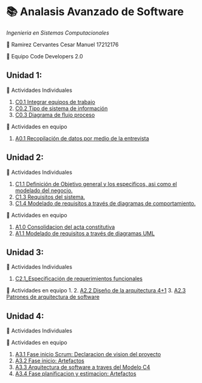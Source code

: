 # :books: Analasis Avanzado de Software
*Ingenieria en Sistemas Computacionales*

:boy: Ramirez Cervantes Cesar Manuel    17212176 

:green_book: Equipo Code Developers 2.0

## Unidad 1: ##
:memo: Actividades Individuales
  
   1. [C0.1 Integrar equipos de trabajo](blog/C0.1_IntegrarEquiposdeTrabajo_CesarRamirez.pdf)
   2. [C0.2 Tipo de sistema de información](blog/C0.2_TipoDeSistemaDeInformacion_CesarRamirez.md)
   3. [C0.3 Diagrama de flujo proceso](blog/C0.3_DiagramaDeFlujo_Proceso.md)

:memo: Actividades en equipo
   1. [A0.1 Recopilación de datos por medio de la entrevista](Actividades/A0.1_InterviewConsolidation_CesarRamirez.md)

## Unidad 2: ##
:memo: Actividades Individuales
   1. [C1.1 Definición de Objetivo general y los especificos, asi como el modelado del negocio.](blog/C1.1_Definición_de_objetivo_general_especificos_y_modelado_del_negocio_CesarRamirez.md)
   2. [C1.3 Requisitos del sistema.](blog/C1.3_RequisitosDelSistema_RamirezCervantesCesarManuel.pdf)
   3. [C1.4 Modelado de requisitos a través de diagramas de comportamiento.](blog/C1.4_UML_Casos_de_uso_secuencia_clases.md)

:memo: Actividades en equipo
   1. [A1.0 Consolidacion del acta constitutiva](Actividades/A1.0_Consolidacion_del_acta_constitutiva.pdf)
   2. [A1.1 Modelado de requisitos a través de diagramas UML](Actividades/A1.1_RequirementsModelingUML.md)

## Unidad 3: ##
:memo: Actividades Individuales
   1. [C2.1_Especificación de requerimientos funcionales](blog/C2.1_EspecificaciónDeRequerimientosFuncionales.md)

:memo: Actividades en equipo
  1. 
  2. [A2.2 Diseño de la arquitectura 4+1](Actividades/A2.2_4+1ArchitectureModel_CesarRamirez.md)
  3. [A2.3 Patrones de arquitectura de software](Actividades/A2.3_ArchitecturePatterns_CesarRamirez.md)

## Unidad 4: ##
:memo: Actividades Individuales


:memo: Actividades en equipo
  1. [A3.1 Fase inicio Scrum: Declaracion de vision del proyecto](Actividades/A3.1_StartPhase-Scrum_CesarRamirez.md)
  2. [A3.2 Fase inicio: Artefactos](Actividades/A3.2_InitalPhase-Artefacts_CesarRamirez.md)
  3. [A3.3 Arquitectura de software a traves del Modelo C4](Actividades/A3.3_s_CesarRamirez.md)
  4. [A3.4 Fase planificacion y estimacion: Artefactos](Actividades/A3.4_EstimationPlanification-Artefacts_CesarRamirez.md)
